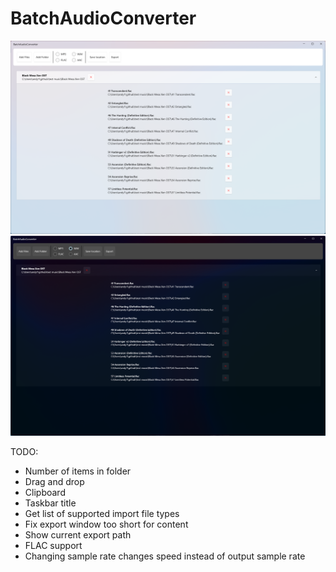 # BatchAudioConverter

![Light theme screenshot](ScreenshotLight.png)
![Dark theme screenshot](ScreenshotDark.png)	

TODO:
* Number of items in folder
* Drag and drop
* Clipboard
* Taskbar title
* Get list of supported import file types
* Fix export window too short for content
* Show current export path
* FLAC support
* Changing sample rate changes speed instead of output sample rate